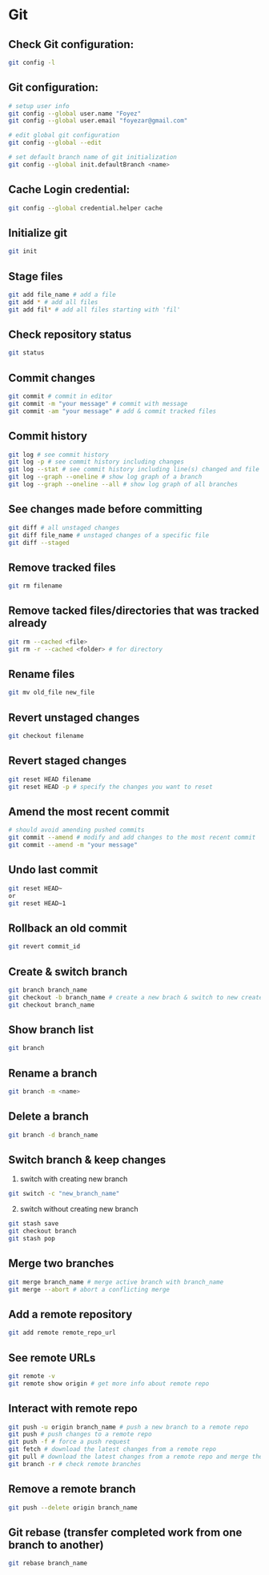 # Git

## Check Git configuration:

```bash
git config -l
```

## Git configuration:

```bash
# setup user info
git config --global user.name "Foyez"
git config --global user.email "foyezar@gmail.com"

# edit global git configuration
git config --global --edit 

# set default branch name of git initialization
git config --global init.defaultBranch <name>
```

## Cache Login credential:

```bash
git config --global credential.helper cache
```

## Initialize git

```bash
git init
```

## Stage files

```bash
git add file_name # add a file
git add * # add all files
git add fil* # add all files starting with 'fil'
```

## Check repository status

```bash
git status
```

## Commit changes

```bash
git commit # commit in editor
git commit -m "your message" # commit with message
git commit -am "your message" # add & commit tracked files
```

## Commit history

```bash
git log # see commit history
git log -p # see commit history including changes
git log --stat # see commit history including line(s) changed and file names
git log --graph --oneline # show log graph of a branch
git log --graph --oneline --all # show log graph of all branches
```

## See changes made before committing

```bash
git diff # all unstaged changes
git diff file_name # unstaged changes of a specific file
git diff --staged
```

## Remove tracked files

```bash
git rm filename
```

## Remove tacked files/directories that was tracked already

```bash
git rm --cached <file>
git rm -r --cached <folder> # for directory
```

## Rename files

```bash
git mv old_file new_file
```

## Revert unstaged changes

```bash
git checkout filename
```

## Revert staged changes

```bash
git reset HEAD filename
git reset HEAD -p # specify the changes you want to reset
```

## Amend the most recent commit

```bash
# should avoid amending pushed commits
git commit --amend # modify and add changes to the most recent commit
git commit --amend -m "your message"
```

## Undo last commit

```bash
git reset HEAD~
or 
git reset HEAD~1
```

## Rollback an old commit

```bash
git revert commit_id
```

## Create & switch branch

```bash
git branch branch_name
git checkout -b branch_name # create a new brach & switch to new created branch
git checkout branch_name
```

## Show branch list

```bash
git branch
```

## Rename a branch

```bash
git branch -m <name>
```

## Delete a branch

```bash
git branch -d branch_name
```

## Switch branch & keep changes

1. switch with creating new branch
```bash
git switch -c "new_branch_name"
```

2. switch without creating new branch
```bash
git stash save
git checkout branch
git stash pop
```

## Merge two branches

```bash
git merge branch_name # merge active branch with branch_name
git merge --abort # abort a conflicting merge
```

## Add a remote repository

```bash
git add remote remote_repo_url
```

## See remote URLs

```bash
git remote -v
git remote show origin # get more info about remote repo
```

## Interact with remote repo

```bash
git push -u origin branch_name # push a new branch to a remote repo
git push # push changes to a remote repo
git push -f # force a push request
git fetch # download the latest changes from a remote repo
git pull # download the latest changes from a remote repo and merge them with local branch
git branch -r # check remote branches
```

## Remove a remote branch

```bash
git push --delete origin branch_name
```

## Git rebase (transfer completed work from one branch to another)

```bash
git rebase branch_name
```
